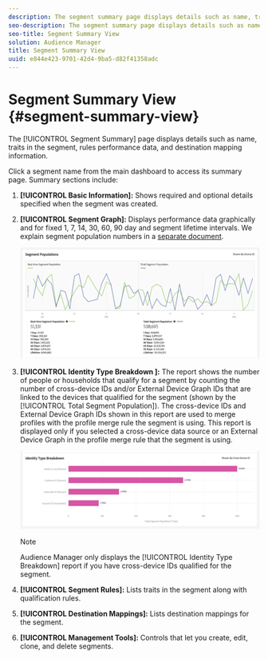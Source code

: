 ```yaml
---
description: The segment summary page displays details such as name, traits in the segment, rules, performance data, and destination mapping information.
seo-description: The segment summary page displays details such as name, traits in the segment, rules, performance data, and destination mapping information.
seo-title: Segment Summary View
solution: Audience Manager
title: Segment Summary View
uuid: e844e423-9701-42d4-9ba5-d82f41358adc
---
```


# Segment Summary View {#segment-summary-view}

The [!UICONTROL Segment Summary] page displays details such as name, traits in the segment, rules performance data, and destination mapping information.

Click a segment name from the main dashboard to access its summary page. Summary sections include:

1. **[!UICONTROL Basic Information]:** Shows required and optional details specified when the segment was created.
1. **[!UICONTROL Segment Graph]:** Displays performance data graphically and for fixed 1, 7, 14, 30, 60, 90 day and segment lifetime intervals. We explain segment population numbers in a [separate document](../../features/segments/segment-builder-data.md).

    ![segments-graph](assets/segment-graph.png)

1. **[!UICONTROL Identity Type Breakdown ]:** The report shows the number of people or households that qualify for a segment by counting the number of cross-device IDs and/or External Device Graph IDs that are linked to the devices that qualified for the segment (shown by the [!UICONTROL Total Segment Population]). The cross-device IDs and External Device Graph IDs shown in this report are used to merge profiles with the profile merge rule the segment is using. This report is displayed only if you selected a cross-device data source or an External Device Graph in the profile merge rule that the segment is using.

   ![segments-graph](assets/segment-type.png)

    >[!NOTE]
    >
    >Audience Manager only displays the [!UICONTROL Identity Type Breakdown] report if you have cross-device IDs qualified for the segment.

1. **[!UICONTROL Segment Rules]:** Lists traits in the segment along with qualification rules.
1. **[!UICONTROL Destination Mappings]:** Lists destination mappings for the segment.
1. **[!UICONTROL Management Tools]:** Controls that let you create, edit, clone, and delete segments.